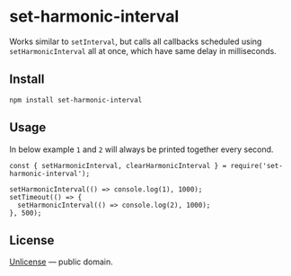 set-harmonic-interval
=====================

Works similar to `setInterval`, but calls all callbacks scheduled using `setHarmonicInterval` all at once, which have same delay in milliseconds.

Install
-------

    npm install set-harmonic-interval

Usage
-----

In below example `1` and `2` will always be printed together every second.

    const { setHarmonicInterval, clearHarmonicInterval } = require('set-harmonic-interval');

    setHarmonicInterval(() => console.log(1), 1000);
    setTimeout(() => {
      setHarmonicInterval(() => console.log(2), 1000);
    }, 500);

License
-------

[Unlicense](LICENSE) — public domain.
